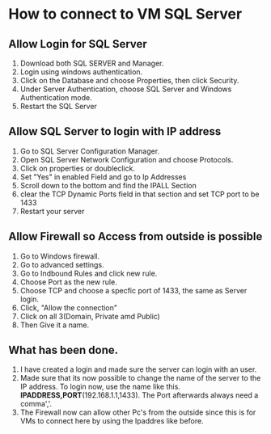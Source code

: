 # How to connect to VM SQL Server

## Allow Login for SQL Server
1. Download both SQL SERVER and Manager.
2. Login using windows authentication.
3. Click on the Database and choose Properties, then click Security.
4. Under Server  Authentication, choose SQL Server and Windows Authentication mode.
5. Restart the SQL Server
## Allow SQL Server to login with IP address
1. Go to SQL Server Configuration Manager.
2. Open SQL Server Network Configuration and choose Protocols.
3. Click on properties or doubleclick.
4. Set "Yes" in enabled Field and go to Ip Addresses
5. Scroll down to the bottom and find the IPALL Section
6. clear the TCP Dynamic Ports field in that section and set TCP port to be 1433
7. Restart your server
## Allow Firewall so Access from outside is possible
1. Go to Windows firewall.
2. Go to advanced settings.
3. Go to Indbound Rules and click new rule.
4. Choose Port as the new rule.
5. Choose TCP and choose a specfic port of 1433, the same as Server login.
6. Click, "Allow the connection"
7. Click on all 3(Domain, Private amd Public)
8. Then Give it a name.

## What has been done.
1. I have created a login and made sure the server can login with an user.
2. Made sure that its now possible to change the name of the server to the IP address. To login now, use the name like this. **IPADDRESS,PORT**(192.168.1.1,1433). The Port afterwards always need a comma','.
3. The Firewall now can allow other Pc's from the outside since this is for VMs to connect here by using the Ipaddres like before.
